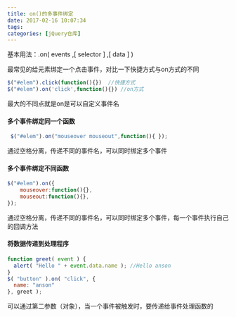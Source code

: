 ```yaml
---
title: on()的多事件绑定
date: 2017-02-16 10:07:34
tags:
categories: [jQuery仓库]
---
```

基本用法：.on( events ,[ selector ] ,[ data ] )
<!--more-->
最常见的给元素绑定一个点击事件，对比一下快捷方式与on方式的不同
```js
$("#elem").click(function(){})  //快捷方式
$("#elem").on('click',function(){}) //on方式
```
最大的不同点就是on是可以自定义事件名
#### 多个事件绑定同一个函数
```js
 $("#elem").on("mouseover mouseout",function(){ });
 ```
通过空格分离，传递不同的事件名，可以同时绑定多个事件
#### 多个事件绑定不同函数
```js
$("#elem").on({
    mouseover:function(){},  
    mouseout:function(){},
});
```
通过空格分离，传递不同的事件名，可以同时绑定多个事件，每一个事件执行自己的回调方法
#### 将数据传递到处理程序
```js
function greet( event ) {
  alert( "Hello " + event.data.name ); //Hello anson
}
$( "button" ).on( "click", {
  name: "anson"
}, greet );
```
可以通过第二参数（对象），当一个事件被触发时，要传递给事件处理函数的
